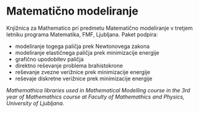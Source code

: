 # Matematično modeliranje

Knjižnica za Mathematico pri predmetu Matematično modeliranje v tretjem letniku programa Matematika, FMF, Ljubljana.
Paket podpira:
* modeliranje togega paličja prek Newtonovega zakona
* modeliranje elastičnega paličja prek minimizacije energije
* grafično upodobitev paličja
* direktno reševanje problema brahistokrone 
* reševanje zvezne verižnice prek minimizacije energije
* reševaje diskretne verižnice prek minimizacije energije

_Mathemathica libraries used in Mathematical Modelling course in the 3rd year of Mathemathics course at Faculty of Mathemathics and Physics, University of Ljubljana._
